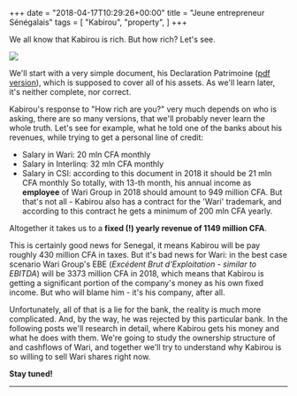 +++
date = "2018-04-17T10:29:26+00:00"
title = "Jeune entrepreneur Sénégalais"
tags = [
    "Kabirou",
    "property",
]
+++

We all know that Kabirou is rich. But how rich? Let's see.

<!--more-->

<div class="container" style="width:auto">
  <a target="blank" href="https://res.cloudinary.com/vincentstradic/image/upload/v1523983420/DECLARATION_PATRIMOINE_bholox.jpg">
    <img src="https://res.cloudinary.com/vincentstradic/image/upload/v1523983420/DECLARATION_PATRIMOINE_bholox.jpg" style="max-width:100%">
  </a>
</div>

We'll start with a very simple document, his Declaration Patrimoine (<a target="blank" href="https://res.cloudinary.com/vincentstradic/image/upload/v1523983420/DECLARATION_PATRIMOINE_bholox.jpg">pdf version</a>), which is supposed to  cover all of his assets. As we'll learn later, it's neither complete, nor correct.

Kabirou's response to "How rich are you?" very much depends on who is asking, there are so many versions, that we'll probably never learn the whole truth. Let's see for example, what he told one of the banks about his revenues, while trying to get a personal line of credit:

- Salary in Wari: 20 mln CFA monthly
- Salary in Interlinq: 32 mln CFA monthly
- Salary in CSI: according to this document in 2018 it should be 21 mln CFA monthly
So totally, with 13-th month, his annual income as **employee** of Wari Group in 2018 should amount to 949 million CFA. But that's not all - Kabirou also has a contract for the 'Wari' trademark, and according to this contract he gets a minimum of 200 mln CFA yearly.

Altogether it takes us to a **fixed (!) yearly revenue of 1149 million CFA**.

This is certainly good news for Senegal, it means Kabirou will be pay roughly 430 million CFA in taxes. But it's bad news for Wari: in the best case scenario Wari Group's EBE (_Excédent Brut d'Exploitation - similar to EBITDA_) will be 3373 million CFA in 2018, which means that Kabirou is getting a significant portion of the company's money as his own fixed income. But who will blame him - it's his company, after all.

Unfortunately, all of that is a lie for the bank, the reality is much more complicated. And, by the way, he was rejected by this particular bank.
In the following posts we'll research in detail, where Kabirou gets his money and what he does with them. We're going to study the ownership structure of and cashflows of Wari, and together we'll try to understand why Kabirou is so willing to sell Wari shares right now.

**Stay tuned!**
<hr>
